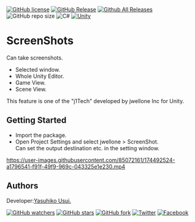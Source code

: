 [![GitHub license](https://img.shields.io/github/license/jwellone/ScreenShots.svg?style=plastic)](https://github.com/jwellone/ScreenShots/blob/main/LICENSE)
[![GitHub Release](https://img.shields.io/github/v/release/jwellone/ScreenShots.svg?style=plastic)](https://GitHub.com/jwellone/ScreenShots/releases/latest)
[![Github All Releases](https://img.shields.io/github/downloads/jwellone/ScreenShots/total?color=blue&style=plastic)](https://GitHub.com/jwellone/ScreenShots/releases)
![GitHub repo size](https://img.shields.io/github/repo-size/jwellone/ScreenShots?label=size&style=plastic)
![C#](https://img.shields.io/badge/C%23-239120?logo=c-sharp&style=plastic)
[![Unity](https://img.shields.io/badge/Unity-100000?logo=unity&style=plastic)](https://unity.com)


# ScreenShots
Can take screenshots.
- Selected window.
- Whole Unity Editor.
- Game View.
- Scene View.

This feature is one of the "j1Tech" developed by jwellone Inc for Unity.


## Getting Started
- Import the package.
- Open Project Settings and select jwellone > ScreenShot.  
Can set the output destination etc. in the setting window.

https://user-images.githubusercontent.com/85072161/174492524-a1796541-f91f-49f9-969c-043325e1e230.mp4

## Authors
Developer:[Yasuhiko Usui.](https://github.com/UsuiYasuhiko-jw1)


[![GitHub watchers](https://img.shields.io/github/watchers/jwellone/ScreenShots.svg?style=social&label=Watch)](https://GitHub.com/jwellone/ScreenShots/watchers/)
[![GitHub stars](https://img.shields.io/github/stars/jwellone/ScreenShots.svg?style=social&label=Stars)](https://GitHub.com/jwellone/ScreenShots/stargazers)
[![GitHub fork](https://img.shields.io/github/forks/jwellone/ScreenShots.svg?style=social&label=Fork)](https://GitHub.com/jwellone/ScreenShots/network/members)
[![Twitter](https://img.shields.io/twitter/follow/jwellone?label=Twitter&logo=twitter&style=social)](http://twitter.com/jwellone)
[![Facebook](https://img.shields.io/badge/Facebook-1877F2?style=for-the-badge&logo=facebook&logoColor=white&style=plastic)](https://www.facebook.com/jwellone)
